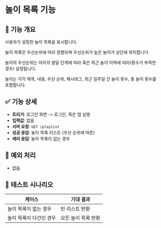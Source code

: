# 놀이 목록 기능

## 📌 기능 개요

사용자가 설정한 놀이 목록을 표시합니다.

놀이 목록은 우선순위에 따라 정렬되며 우선순위가 높은 놀이가 상단에 위치합니다.

놀이의 우선순위는 아이의 발달 단계에 따라 혹은 최근 놀이 이력에 따라(횟수가 부족한 경우) 설정됩니다.

놀이는 각각 제목, 내용, 우선 순위, 해시태그, 최근 일주일 간 놀이 횟수, 총 놀이 횟수를 포함합니다.
 

## ✅ 기능 상세

- **트리거**: 로그인 화면 -> 로그인, 혹은 앱 실행
- **입력값**: 없음
- **서버 요청**: `GET /playlist`
- **성공 응답**: 놀이 목록 리스트 (우선 순위에 따른)
- **에러 응답**: 놀이 목록이 없는 경우

## 🔐 예외 처리

- 없음

## 🧪 테스트 시나리오

| 케이스 | 기대 결과 |
|--------|------------|
| 놀이 목록이 없는 경우 | 빈 리스트 반환 |
| 놀이 목록이 다건인 경우 | 모든 놀이 목록 반환 |
